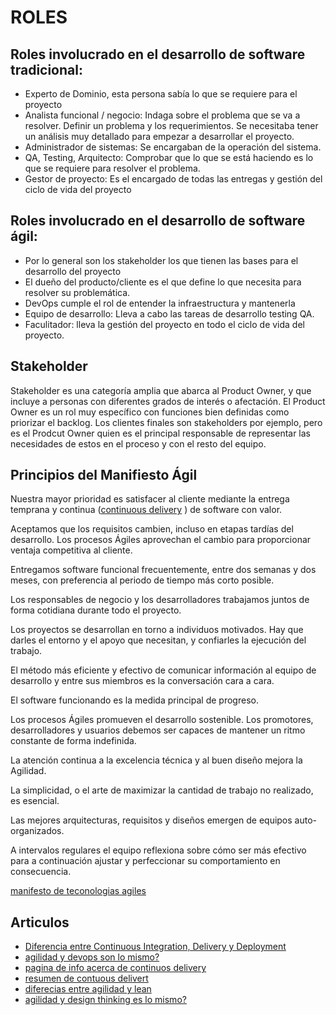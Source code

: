 # ROLES

## Roles involucrado en el desarrollo de software tradicional:

- Experto de Dominio, esta persona sabía lo que se requiere para el proyecto
- Analista funcional / negocio: Indaga sobre el problema que se va a resolver. Definir un problema y los requerimientos. Se necesitaba tener un análisis muy detallado para empezar a desarrollar el proyecto.
- Administrador de sistemas: Se encargaban de la operación del sistema.
- QA, Testing, Arquitecto: Comprobar que lo que se está haciendo es lo que se requiere para resolver el problema.
- Gestor de proyecto: Es el encargado de todas las entregas y gestión del ciclo de vida del proyecto

## Roles involucrado en el desarrollo de software ágil:

- Por lo general son los stakeholder los que tienen las bases para el desarrollo del proyecto
- El dueño del producto/cliente es el que define lo que necesita para resolver su problemática.
- DevOps cumple el rol de entender la infraestructura y mantenerla
- Equipo de desarrollo: Lleva a cabo las tareas de desarrollo testing QA.
- Faculitador: lleva la gestión del proyecto en todo el ciclo de vida del proyecto.

## Stakeholder

Stakeholder es una categoría amplia que abarca al Product Owner, y que incluye a personas con diferentes grados de interés o afectación. El Product Owner es un rol muy específico con funciones bien definidas como priorizar el backlog. Los clientes finales son stakeholders por ejemplo, pero es el Prodcut Owner quien es el principal responsable de representar las necesidades de estos en el proceso y con el resto del equipo.

## Principios del Manifiesto Ágil

Nuestra mayor prioridad es satisfacer al cliente mediante la entrega temprana y continua ([continuous delivery](https://www.javiergarzas.com/2016/01/devops-continuous-delivery-continuous-deployment-integracion-continua-aclarando-terminos.html) ) de software con valor.

Aceptamos que los requisitos cambien, incluso en etapas tardías del desarrollo. Los procesos Ágiles aprovechan el cambio para proporcionar ventaja competitiva al cliente.

Entregamos software funcional frecuentemente, entre dos semanas y dos meses, con preferencia al periodo de tiempo más corto posible.

Los responsables de negocio y los desarrolladores trabajamos juntos de forma cotidiana durante todo el proyecto.

Los proyectos se desarrollan en torno a individuos motivados. Hay que darles el entorno y el apoyo que necesitan, y confiarles la ejecución del trabajo.

El método más eficiente y efectivo de comunicar información al equipo de desarrollo y entre sus miembros es la conversación cara a cara.

El software funcionando es la medida principal de progreso.

Los procesos Ágiles promueven el desarrollo sostenible. Los promotores, desarrolladores y usuarios debemos ser capaces de mantener un ritmo constante de forma indefinida.

La atención continua a la excelencia técnica y al buen diseño mejora la Agilidad.

La simplicidad, o el arte de maximizar la cantidad de trabajo no realizado, es esencial.

Las mejores arquitecturas, requisitos y diseños emergen de equipos auto-organizados.

A intervalos regulares el equipo reflexiona sobre cómo ser más efectivo para a continuación ajustar y perfeccionar su comportamiento en consecuencia.

[manifesto de teconologias agiles](http://agilemanifesto.org/iso/es/manifesto.html)

## Articulos

- [Diferencia entre Continuous Integration, Delivery y Deployment](https://www.federico-toledo.com/diferencia-entre-continuous-integration-delivery-y-deployment/)
- [agilidad y devops son lo mismo?](https://www.javiergarzas.com/2015/12/agilidad-y-devops-son-lo-mismo-y-que-es-devops.html)
- [pagina de info acerca de continuos delivery](https://continuousdelivery.com/)
- [resumen de contuous delivert](https://samuelcasanova.com/2017/12/resumen-continuous-delivery/)
- [diferecias entre agilidad y lean](https://www.javiergarzas.com/2012/11/agilidad-y-lean.html)
- [agilidad y design thinking es lo mismo?](javiergarzas.com/2015/11/agilidad-y-design-thinking-son-lo-mismo.html)